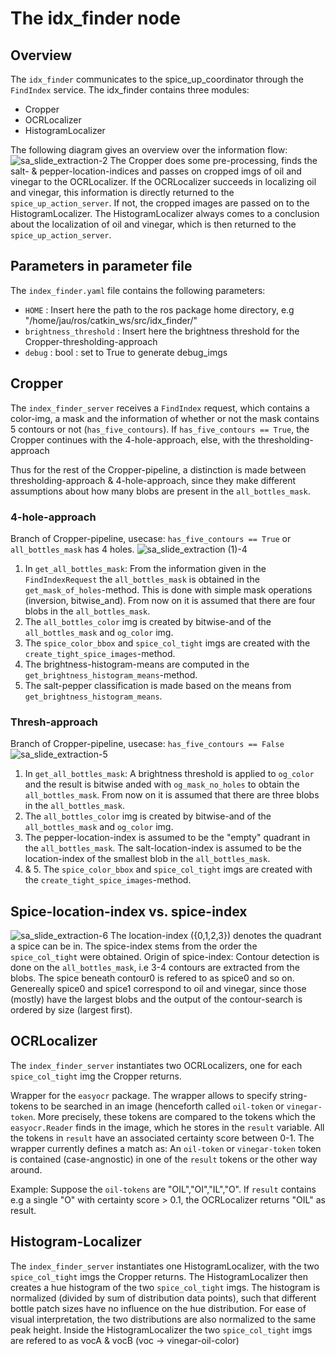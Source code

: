 # The idx_finder node
## Overview
The `idx_finder` communicates to the spice_up_coordinator through the `FindIndex` service.
The idx_finder contains three modules:
* Cropper
* OCRLocalizer
* HistogramLocalizer

The following diagram gives an overview over the information flow:
![sa_slide_extraction-2](https://github.com/user-attachments/assets/2a42cc32-e6af-4621-adc9-8cda157343b8)
The Cropper does some pre-processing, finds the salt- & pepper-location-indices and passes on cropped imgs of oil and vinegar to the OCRLocalizer.
If the OCRLocalizer succeeds in localizing oil and vinegar, this information is directly returned to the `spice_up_action_server`. 
If not, the cropped images are passed on to the HistogramLocalizer. The HistogramLocalizer always comes to a conclusion about the localization of oil and vinegar, which is then returned to the `spice_up_action_server`.

## Parameters in parameter file
The `index_finder.yaml` file contains the following parameters:
* `HOME` : Insert here the path to the ros package home directory, e.g "/home/jau/ros/catkin_ws/src/idx_finder/"
* `brightness_threshold` : Insert here the brightness threshold for the Cropper-thresholding-approach
* `debug` : bool : set to True to generate debug_imgs 

## Cropper
The `index_finder_server` receives a `FindIndex` request, which contains a color-img, a mask and the information of whether or not the mask contains 5 contours or not (`has_five_contours`). If `has_five_contours == True`, the Cropper continues with the 4-hole-approach, else, with the thresholding-approach

Thus for the rest of the Cropper-pipeline, a distinction is made between thresholding-approach & 4-hole-approach, since they make different assumptions about how many blobs are present in the `all_bottles_mask`.

### 4-hole-approach
Branch of Cropper-pipeline, usecase: `has_five_contours == True` or `all_bottles_mask` has 4 holes.
![sa_slide_extraction (1)-4](https://github.com/user-attachments/assets/4ca0650f-4486-4bf5-982d-f2b570d9fb6e)
1. In `get_all_bottles_mask`: From the information given in the `FindIndexRequest` the `all_bottles_mask` is obtained in the `get_mask_of_holes`-method. This is done with simple mask operations (inversion, bitwise_and). From now on it is assumed that there are four blobs in the `all_bottles_mask`.
2. The `all_bottles_color` img is created by bitwise-and of the `all_bottles_mask` and `og_color` img.
3. The `spice_color_bbox` and `spice_col_tight` imgs are created with the `create_tight_spice_images`-method.
4. The brightness-histogram-means are computed in the `get_brightness_histogram_means`-method.
5. The salt-pepper classification is made based on the means from `get_brightness_histogram_means`.

### Thresh-approach
Branch of Cropper-pipeline, usecase: `has_five_contours == False`
![sa_slide_extraction-5](https://github.com/user-attachments/assets/44413717-0e95-4656-a05b-c084d974ae0f)
1. In `get_all_bottles_mask`: A brightness threshold is applied to `og_color` and the result is bitwise anded with `og_mask_no_holes` to obtain the `all_bottles_mask`.  From now on it is assumed that there are three blobs in the `all_bottles_mask`.
2. The `all_bottles_color` img is created by bitwise-and of the `all_bottles_mask` and `og_color` img.
3. The pepper-location-index is assumed to be the "empty" quadrant in the `all_bottles_mask`. The salt-location-index is assumed to be the location-index of the smallest blob in the `all_bottles_mask`.
4. & 5. The `spice_color_bbox` and `spice_col_tight` imgs are created with the `create_tight_spice_images`-method.

## Spice-location-index vs. spice-index
![sa_slide_extraction-6](https://github.com/user-attachments/assets/35ce1c53-4a76-4a2d-bddd-a9cafe3baf07)
The location-index ({0,1,2,3}) denotes the quadrant a spice can be in. The spice-index stems from the order the `spice_col_tight` were obtained. 
Origin of spice-index: Contour detection is done on the `all_bottles_mask`, i.e 3-4 contours are extracted from the blobs.
The spice beneath contour0 is refered to as spice0 and so on. Genereally spice0 and spice1 correspond to oil and vinegar, since those (mostly) have the largest blobs and the output of the contour-search is ordered by size (largest first).

## OCRLocalizer
The `index_finder_server` instantiates two OCRLocalizers, one for each `spice_col_tight` img the Cropper returns.  

Wrapper for the `easyocr` package. The wrapper allows to specify string-tokens to be searched in an image (henceforth called `oil-token` or `vinegar-token`. More precisely, these tokens are compared to the tokens which the `easyocr.Reader` finds in the image, which he stores in the `result` variable. All the tokens in `result` have an associated certainty score between 0-1. The wrapper currently defines a match as: An  `oil-token` or `vinegar-token` token is contained (case-angnostic) in one of the `result` tokens or the other way around.  

Example: Suppose the `oil-tokens` are "OIL","OI","IL","O". If `result` contains e.g a single "O" with certainty score > 0.1, the OCRLocalizer returns "OIL" as result.

## Histogram-Localizer
The `index_finder_server` instantiates one HistogramLocalizer, with the two `spice_col_tight` imgs the Cropper returns.
The HistogramLocalizer then creates a hue histogram of the two `spice_col_tight` imgs.
The histogram is normalized (divided by sum of distribution data points), such that different bottle patch sizes have no influence on the hue distribution.
For ease of visual interpretation, the two distributions are also normalized to the same peak height. 
Inside the HistogramLocalizer the two `spice_col_tight` imgs are refered to as vocA & vocB (voc -> vinegar-oil-color)
        





